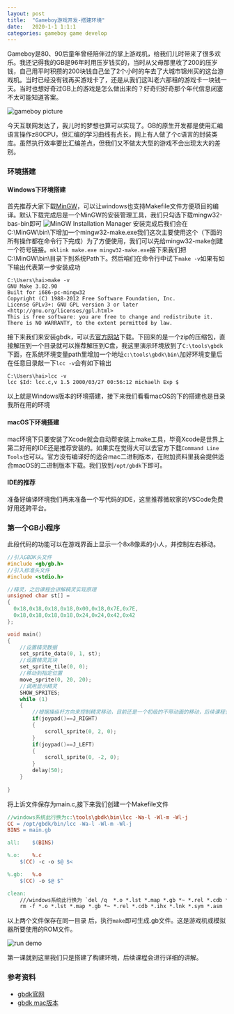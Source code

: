 ```yaml
---
layout: post
title:  "Gameboy游戏开发-搭建环境"
date:   2020-1-1 1:1:1
categories: gameboy game develop
---
```


Gameboy是80、90后童年曾经陪伴过的掌上游戏机，给我们儿时带来了很多欢乐。我还记得我的GB是96年时用压岁钱买的，当时从父母那里收了200的压岁钱，自己用平时积攒的200块钱自己坐了2个小时的车去了大城市锦州买的这台游戏机。当时已经没有钱再买游戏卡了，还是从我们这叫老六那租的游戏卡一块钱一天。当时也想好奇过GB上的游戏是怎么做出来的？好奇归好奇那个年代信息闭塞不太可能知道答案。

![gameboy picture](//blog.guohai.org/doc-pic/2020-01/oldgb.jpg)

今天互联网发达了，我儿时的梦想也算可以实现了。GB的原生开发都是使用汇编语言操作z80CPU，但汇编的学习曲线有点长，网上有人做了个c语言的封装类库。虽然执行效率要比汇编差点，但我们又不做太大型的游戏不会出现太大的差别。

### 环境搭建

#### Windows下环境搭建
首先推荐大家下载[MinGW](https://osdn.net/projects/mingw/releases/)，可以让windows也支持Makefile文件方便项目的编译。默认下载完成后是一个MinGW的安装管理工具，我们只勾选下载mingw32-bas-bin即可
![MinGW Installation Manager](//blog.guohai.org/doc-pic/2020-01/mingw.png)
安装完成后我们会在C:\MinGW\bin\下增加一个mingw32-make.exe我们这次主要使用这个（下面的所有操作都在命令行下完成）为了方便使用，我们可以先给mingw32-make创建一个符号链接。`mklink make.exe mingw32-make.exe`接下来我们把C:\MinGW\bin\目录下到系统Path下。然后咱们在命令行中试下`make -v`如果有如下输出代表第一步安装成功
``` shell
C:\Users\hai>make -v
GNU Make 3.82.90
Built for i686-pc-mingw32
Copyright (C) 1988-2012 Free Software Foundation, Inc.
License GPLv3+: GNU GPL version 3 or later <http://gnu.org/licenses/gpl.html>
This is free software: you are free to change and redistribute it.
There is NO WARRANTY, to the extent permitted by law.
```
接下来我们来安装gbdk，可以去[官方网站](http://gbdk.sourceforge.net/)下载。下回来的是一个zip的压缩包，直接解压到一个目录就可以推荐解压到C盘，我这里演示环境放到了`C:\tools\gbdk`下面，在系统环境变量path里增加一个地址`c:\tools\gbdk\bin\`加好环境变量后在任意目录敲一下`lcc -v`会有如下输出
``` shell
C:\Users\hai>lcc -v
lcc $Id: lcc.c,v 1.5 2000/03/27 00:56:12 michaelh Exp $
```

以上就是Windows版本的环境搭建，接下来我们看看macOS的下的搭建也是目录我所在用的环境

#### macOS下环境搭建
mac环境下只要安装了Xcode就会自动帮安装上make工具，毕竟Xcode是世界上第二好用的IDE还是推荐安装的。如果实在觉得大可以去官方下载`Command Line Tools`也可以。官方没有编译好的适合mac二进制版本，在附加资料里我会提供适合macOS的二进制版本下载。我们放到`/opt/gbdk`下即可。


#### IDE的推荐
准备好编译环境我们再来准备一个写代码的IDE，这里推荐微软家的VSCode免费好用还跨平台。

### 第一个GB小程序

此段代码的功能可以在游戏界面上显示一个8x8像素的小人，并控制左右移动。
~~~ c
//引入GBDK头文件
#include <gb/gb.h>
//引入标准头文件
#include <stdio.h>

//精灵，之后课程会讲解精灵实现原理
unsigned char st[] =
{
  0x18,0x18,0x18,0x18,0x00,0x18,0x7E,0x7E,
  0x18,0x18,0x18,0x18,0x24,0x24,0x42,0x42
};

void main()
{
    //设置精灵数据
    set_sprite_data(0, 1, st);
    //设置精灵瓦块
    set_sprite_tile(0, 0);
    //移动到指定位置
    move_sprite(0, 20, 20);
    //调用显示精灵
    SHOW_SPRITES;
    while (1)
    {
        //根据操纵杆方向来控制精灵移动，目前还是一个初级的不带动画的移动，后续课程会讲解如何实现脚步动画
        if(joypad()==J_RIGHT)
        {
            scroll_sprite(0, 2, 0);
        }
        if(joypad()==J_LEFT)
        {
            scroll_sprite(0, -2, 0);
        }
        delay(50);
    }
    
}
~~~

将上诉文件保存为main.c,接下来我们创建一个Makefile文件
~~~ Makefile
//windows系统此行换为c:\tools\gbdk\bin\lcc -Wa-l -Wl-m -Wl-j
CC = /opt/gbdk/bin/lcc -Wa-l -Wl-m -Wl-j
BINS = main.gb

all:	$(BINS)

%.o:	%.c
	$(CC) -c -o $@ $<

%.gb:	%.o
	$(CC) -o $@ $^

clean:
    ///windows系统此行换为 `del /q  *.o *.lst *.map *.gb *~ *.rel *.cdb *.ihx *.lnk *.sym *.asm
	rm -f *.o *.lst *.map *.gb *~ *.rel *.cdb *.ihx *.lnk *.sym *.asm
~~~

以上两个文件保存在同一目录 后，执行`make`即可生成.gb文件。这是游戏机或模拟器所要使用的ROM文件。

![run demo](//blog.guohai.org/doc-pic/2020-01/demo.gif)

第一课就到这里我们只是搭建了构建环境，后续课程会进行详细的讲解。

### 参考资料
* [gbdk官网](http://gbdk.sourceforge.net/)
* [gbdk mac版本](http://static.guohai.org/gbdk-mac.zip)